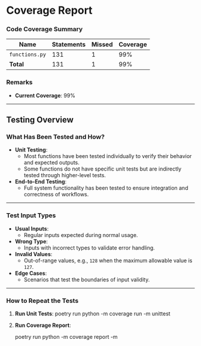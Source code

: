 # **Coverage Report**

### **Code Coverage Summary**
| Name               | Statements | Missed | Coverage |
|--------------------|------------|--------|----------|
| `functions.py`     | 131        | 1     | 99%      |
| **Total**          | 131        | 1     | 99%      |

### **Remarks**
- **Current Coverage**: 99%
---

## **Testing Overview**

### **What Has Been Tested and How?**
- **Unit Testing**: 
  - Most functions have been tested individually to verify their behavior and expected outputs.
  - Some functions do not have specific unit tests but are indirectly tested through higher-level tests.
- **End-to-End Testing**:
  - Full system functionality has been tested to ensure integration and correctness of workflows.

---

### **Test Input Types**
- **Usual Inputs**:
  - Regular inputs expected during normal usage.
- **Wrong Type**:
  - Inputs with incorrect types to validate error handling.
- **Invalid Values**:
  - Out-of-range values, e.g., `128` when the maximum allowable value is `127`.
- **Edge Cases**:
  - Scenarios that test the boundaries of input validity.

---

### **How to Repeat the Tests**
1. **Run Unit Tests**:
      poetry run python -m coverage run -m unittest

2. **Run Coverage Report**:

   poetry run python -m coverage report -m
